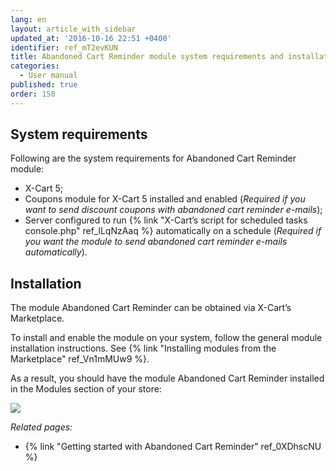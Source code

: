 ```yaml
---
lang: en
layout: article_with_sidebar
updated_at: '2016-10-16 22:51 +0400'
identifier: ref_mT2evKUN
title: Abandoned Cart Reminder module system requirements and installation
categories:
  - User manual
published: true
order: 150
---
```



## System requirements

Following are the system requirements for Abandoned Cart Reminder module:

*   X-Cart 5;
*   Coupons module for X-Cart 5 installed and enabled (_Required if you want to send discount coupons with abandoned cart reminder e-mails_);
*   Server configured to run {% link "X-Cart’s script for scheduled tasks console.php" ref_lLqNzAaq %} automatically on a schedule (_Required if you want the module to send abandoned cart reminder e-mails automatically_).

## Installation

The module Abandoned Cart Reminder can be obtained via X-Cart’s Marketplace. 

To install and enable the module on your system, follow the general module installation instructions. See {% link "Installing modules from the Marketplace" ref_Vn1mMUw9 %}.

As a result, you should have the module Abandoned Cart Reminder installed in the Modules section of your store:

![]({{site.baseurl}}/attachments/7503940/8718920.png?effects=drop-shadow)

_Related pages:_

*   {% link "Getting started with Abandoned Cart Reminder" ref_0XDhscNU %}



